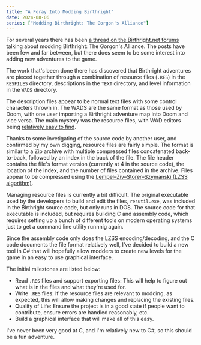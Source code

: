 ```yaml
---
title: "A Foray Into Modding Birthright"
date: 2024-08-06
series: ["Modding Birthright: The Gorgon's Alliance"]
---
```


For several years there has been [a thread on the Birthright.net forums][brnet-modding] talking about modding Birthright: The Gorgon's Alliance. The posts have been few and far between, but there does seem to be some interest into adding new adventures to the game.

The work that's been done there has discovered that Birthright adventures are pieced together through a combination of resource files (`.RES`) in the `RESFILES` directory, descriptions in the `TEXT` directory, and level information in the `WADS` directory.

The description files appear to be normal text files with some control characters thrown in. The WADS are the same format as those used by Doom, with one user importing a Birthright adventure map into Doom and vice versa. The main mystery was the resource files, with WAD editors being [relatively easy to find][wad-editors].

Thanks to some invetigating of the source code by another user, and confirmed by my own digging, resource files are fairly simple. The format is similar to a Zip archive with multiple compressed files concatenated back-to-back, followed by an index in the back of the file. The file header contains the file's format version (currently at 4 in the source code), the location of the index, and the number of files contained in the archive. Files appear to be compressed using the [Lempel–Ziv–Storer–Szymanski (LZSS algorithm)][lzss].

Managing resource files is currently a bit difficult. The original executable used by the developers to build and edit the files, `resutil.exe`, was included in the Birthright source code, but only runs in DOS. The source code for that executable is included, but requires building C and assembly code, which requires setting up a bunch of different tools on modern operating systems just to get a command line utility runnnig again.

Since the assembly code only does the LZSS encoding/decoding, and the C code documents the file format relatively well, I've decided to build a new tool in C# that will hopefully allow modders to create new levels for the game in an easy to use graphical interface.

The initial milestones are listed below:

* Read `.RES` files and support exporting files: This will help to figure out what is in the files and what they're used for.
* Write `.RES` files: If the resource files are relevant to modding, as expected, this will allow making changes and replacing the existing files.
* Quality of Life: Ensure the project is in a good state if people want to contribute, ensure errors are handled reasonably, etc.
* Build a graphical interface that will make all of this easy.

I've never been very good at C, and I'm relatively new to C#, so this should be a fun adventure.

[brnet-modding]: http://www.birthright.net/forums/showthread.php?28766-Modding-Birthright-Gorgon-s-Alliance-Adventures
[lzss]: https://en.wikipedia.org/wiki/Lempel%E2%80%93Ziv%E2%80%93Storer%E2%80%93Szymanski
[wad-editors]: https://doomwiki.org/wiki/Editing_utility#WAD_editors
